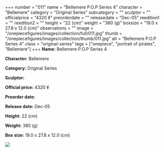 +++
number = "011"
name = "Bellemere P.O.P Series 4"
character = "Bellemere"
category = "Original Series"
subcategory = ""
sculptor = ""
officialprice = "4320 ¥"
preorderdate = ""
releasedate = "Dec-05"
reedition1 = ""
reedition2 = ""
height = "22 (cm)"
weight = "380 (g)"
boxsize = "19.0 x 27.8 x 12.0 (cm)"
observations = ""
image = "/onepiecefigures/images/collection/full/011.jpg"
thumb = "/onepiecefigures/images/collection/thumb/011.jpg"
alt = "Bellemere P.O.P Series 4"
class = "original-series"
tags = ["onepiece", "portrait of pirates",  "Bellemere"]
+++
**Name:** Bellemere P.O.P Series 4

**Character:** Bellemere

**Category:** Original Series 

**Sculptor:** 

**Official price:** 4320 ¥

**Preorder date:** 

**Release date:** Dec-05

**Height:** 22 (cm)

**Weight:** 380 (g)

**Box size:** 19.0 x 27.8 x 12.0 (cm)

<img src="/onepiecefigures/images/collection/thumb/011.jpg">